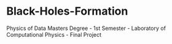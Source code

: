 # Black-Holes-Formation
Physics of Data Masters Degree - 1st Semester - Laboratory of Computational Physics - Final Project
